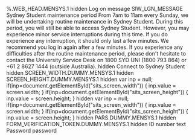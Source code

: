 %.WEB_HEAD.MENSYS.1
hidden
Log on message SIW_LGN_MESSAGE Sydney Student maintenance period From 7am to 11am every Sunday, we will be undertaking routine maintenance in Sydney Student. During this period, you will still be able to access Sydney Student. However, you may experience minor service interruptions during this time. If you do experience any interruption, it should only last a few minutes. We recommend you log in again after a few minutes. If you experience any difficulties after the routine maintenance period, please don't hesitate to contact the University Service Desk on 1800 SYD UNI (1800 793 864) or +61 2 8627 1444 (outside Australia).
hidden
Connect to Sydney Student
hidden
SCREEN_WIDTH.DUMMY.MENSYS.1
hidden
SCREEN_HEIGHT.DUMMY.MENSYS.1
hidden
var inp = null; if(inp=document.getElementById("sits_screen_width")) { inp.value = screen.width; } if(inp=document.getElementById("sits_screen_height")) { inp.value = screen.height; }
hidden
var inp = null; if(inp=document.getElementById("sits_screen_width")) { inp.value = screen.width; } if(inp=document.getElementById("sits_screen_height")) { inp.value = screen.height; }
hidden
PARS.DUMMY.MENSYS.1
hidden
FORM_VERIFICATION_TOKEN.DUMMY.MENSYS.1
hidden
ID number
text
Password
password